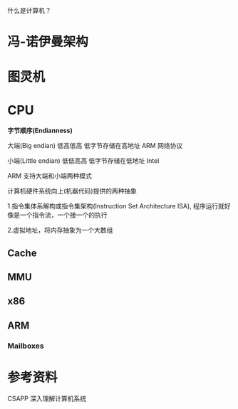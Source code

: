 什么是计算机？

# 冯-诺伊曼架构

# 图灵机



# CPU

**字节顺序(Endianness)**

大端(Big endian) 低高低高 低字节存储在高地址 ARM 网络协议

小端(Little endian) 低低高高 低字节存储在低地址  Intel

ARM 支持大端和小端两种模式



计算机硬件系统向上(机器代码)提供的两种抽象

1.指令集体系解构或指令集架构(Instruction Set Architecture ISA),  程序运行就好像是一个指令流，一个接一个的执行

2.虚拟地址，将内存抽象为一个大数组

## Cache

## MMU

## x86

## ARM

### Mailboxes

# 参考资料

CSAPP 深入理解计算机系统
